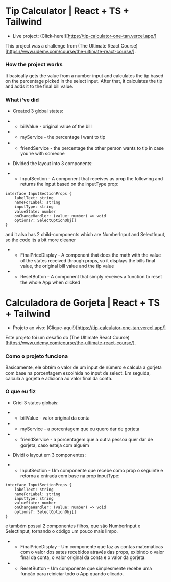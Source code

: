 # Tip Calculator | React + TS + Tailwind
* Live project: (Click-here!)[https://tip-calculator-one-tan.vercel.app/]

This project was a challenge from (The Ultimate React Course)[https://www.udemy.com/course/the-ultimate-react-course/].

### How the project works
It basically gets the value from a number input and calculates the tip based on the percentage picked in the select input. After that, it calculates the tip and adds it to the final bill value.

### What i've did
* Created 3 global states: 
* * billValue - original value of the bill
* * myService - the percentage i want to tip
* * friendService - the percentage the other person wants to tip in case you're with someone

* Divided the layout into 3 components:
* * InputSection -  A component that receives as prop the following and returns the input based on the inputType prop:
```
interface InputSectionProps {
    labelText: string
    nameForLabel: string
    inputType: string
    valueState: number
    onChangeHandler: (value: number) => void
    options?: SelectOptionObj[]
}
```
and it also has 2 child-components which are NumberInput and SelectInput, so the code its a bit more cleaner
* * FinalPriceDisplay - A component that does the math with the value of the states received through props, so it displays the bills final value, the original bill value and the tip value
* * ResetButton - A component that simply receives a function to reset the whole App when clicked

# Calculadora de Gorjeta | React + TS + Tailwind
* Projeto ao vivo: (Clique-aqui!)[https://tip-calculator-one-tan.vercel.app/]

Este projeto foi um desafio do (The Ultimate React Course)[https://www.udemy.com/course/the-ultimate-react-course/].

### Como o projeto funciona
Basicamente, ele obtém o valor de um input de número e calcula a gorjeta com base na porcentagem escolhida no input de select. Em seguida, calcula a gorjeta e adiciona ao valor final da conta.

### O que eu fiz
* Criei 3 states globais: 
* * billValue - valor original da conta
* * myService - a porcentagem que eu quero dar de gorjeta
* * friendService - a porcentagem que a outra pessoa quer dar de gorjeta, caso esteja com alguém

* Dividi o layout em 3 componentes:
* * InputSection -  Um componente que recebe como prop o seguinte e retorna a entrada com base na prop inputType:
```
interface InputSectionProps {
    labelText: string
    nameForLabel: string
    inputType: string
    valueState: number
    onChangeHandler: (value: number) => void
    options?: SelectOptionObj[]
}
```
e também possui 2 componentes filhos, que são NumberInput e SelectInput, tornando o código um pouco mais limpo.
* * FinalPriceDisplay - Um componente que faz as contas matemáticas com o valor dos sates recebidos através das props, exibindo o valor final da conta, o valor original da conta e o valor da gorjeta.
* * ResetButton - Um componente que simplesmente recebe uma função para reiniciar todo o App quando clicado.